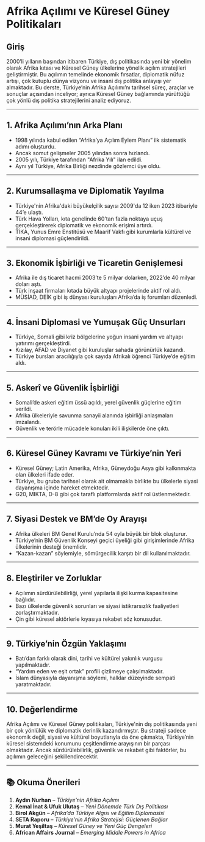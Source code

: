 # Afrika Açılımı ve Küresel Güney Politikaları

## Giriş

2000’li yılların başından itibaren Türkiye, dış politikasında yeni bir yönelim olarak Afrika kıtası ve Küresel Güney ülkelerine yönelik açılım stratejileri geliştirmiştir. Bu açılımın temelinde ekonomik fırsatlar, diplomatik nüfuz artışı, çok kutuplu dünya vizyonu ve insani dış politika anlayışı yer almaktadır. Bu derste, Türkiye’nin Afrika Açılımı’nı tarihsel süreç, araçlar ve sonuçlar açısından inceliyor; ayrıca Küresel Güney bağlamında yürüttüğü çok yönlü dış politika stratejilerini analiz ediyoruz.

---

## 1. Afrika Açılımı’nın Arka Planı

- 1998 yılında kabul edilen “Afrika’ya Açılım Eylem Planı” ilk sistematik adımı oluşturdu.
- Ancak somut gelişmeler 2005 yılından sonra hızlandı.
- 2005 yılı, Türkiye tarafından "Afrika Yılı" ilan edildi.
- Aynı yıl Türkiye, Afrika Birliği nezdinde gözlemci üye oldu.

---

## 2. Kurumsallaşma ve Diplomatik Yayılma

- Türkiye'nin Afrika'daki büyükelçilik sayısı 2009'da 12 iken 2023 itibariyle 44’e ulaştı.
- Türk Hava Yolları, kıta genelinde 60’tan fazla noktaya uçuş gerçekleştirerek diplomatik ve ekonomik erişimi artırdı.
- TİKA, Yunus Emre Enstitüsü ve Maarif Vakfı gibi kurumlarla kültürel ve insani diplomasi güçlendirildi.

---

## 3. Ekonomik İşbirliği ve Ticaretin Genişlemesi

- Afrika ile dış ticaret hacmi 2003’te 5 milyar dolarken, 2022’de 40 milyar doları aştı.
- Türk inşaat firmaları kıtada büyük altyapı projelerinde aktif rol aldı.
- MÜSİAD, DEİK gibi iş dünyası kuruluşları Afrika’da iş forumları düzenledi.

---

## 4. İnsani Diplomasi ve Yumuşak Güç Unsurları

- Türkiye, Somali gibi kriz bölgelerine yoğun insani yardım ve altyapı yatırımı gerçekleştirdi.
- Kızılay, AFAD ve Diyanet gibi kuruluşlar sahada görünürlük kazandı.
- Türkiye bursları aracılığıyla çok sayıda Afrikalı öğrenci Türkiye’de eğitim aldı.

---

## 5. Askerî ve Güvenlik İşbirliği

- Somali’de askeri eğitim üssü açıldı, yerel güvenlik güçlerine eğitim verildi.
- Afrika ülkeleriyle savunma sanayii alanında işbirliği anlaşmaları imzalandı.
- Güvenlik ve terörle mücadele konuları ikili ilişkilerde öne çıktı.

---

## 6. Küresel Güney Kavramı ve Türkiye’nin Yeri

- Küresel Güney; Latin Amerika, Afrika, Güneydoğu Asya gibi kalkınmakta olan ülkeleri ifade eder.
- Türkiye, bu gruba tarihsel olarak ait olmamakla birlikte bu ülkelerle siyasi dayanışma içinde hareket etmektedir.
- G20, MIKTA, D-8 gibi çok taraflı platformlarda aktif rol üstlenmektedir.

---

## 7. Siyasi Destek ve BM’de Oy Arayışı

- Afrika ülkeleri BM Genel Kurulu’nda 54 oyla büyük bir blok oluşturur.
- Türkiye’nin BM Güvenlik Konseyi geçici üyeliği gibi girişimlerinde Afrika ülkelerinin desteği önemlidir.
- “Kazan-kazan” söylemiyle, sömürgecilik karşıtı bir dil kullanılmaktadır.

---

## 8. Eleştiriler ve Zorluklar

- Açılımın sürdürülebilirliği, yerel yapılarla ilişki kurma kapasitesine bağlıdır.
- Bazı ülkelerde güvenlik sorunları ve siyasi istikrarsızlık faaliyetleri zorlaştırmaktadır.
- Çin gibi küresel aktörlerle kıyasıya rekabet söz konusudur.

---

## 9. Türkiye’nin Özgün Yaklaşımı

- Batı’dan farklı olarak dini, tarihi ve kültürel yakınlık vurgusu yapılmaktadır.
- “Yardım eden ve eşit ortak” profili çizilmeye çalışılmaktadır.
- İslam dünyasıyla dayanışma söylemi, halklar düzeyinde sempati yaratmaktadır.

---

## 10. Değerlendirme

Afrika Açılımı ve Küresel Güney politikaları, Türkiye'nin dış politikasında yeni bir çok yönlülük ve diplomatik derinlik kazandırmıştır. Bu strateji sadece ekonomik değil, siyasi ve kültürel boyutlarıyla da öne çıkmakta, Türkiye’nin küresel sistemdeki konumunu çeşitlendirme arayışının bir parçası olmaktadır. Ancak sürdürülebilirlik, güvenlik ve rekabet gibi faktörler, bu açılımın geleceğini şekillendirecektir.

---

## 📚 Okuma Önerileri

1. **Aydın Nurhan** – _Türkiye’nin Afrika Açılımı_
2. **Kemal İnat & Ufuk Ulutaş** – _Yeni Dönemde Türk Dış Politikası_
3. **Birol Akgün** – _Afrika’da Türkiye Algısı ve Eğitim Diplomasisi_
4. **SETA Raporu** – _Türkiye’nin Afrika Stratejisi: Güçlenen Bağlar_
5. **Murat Yeşiltaş** – _Küresel Güney ve Yeni Güç Dengeleri_
6. **African Affairs Journal** – _Emerging Middle Powers in Africa_
